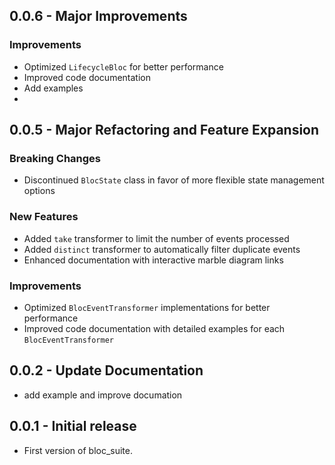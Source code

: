## 0.0.6 - Major Improvements

### Improvements

- Optimized `LifecycleBloc` for better performance
- Improved code documentation
- Add examples
-

## 0.0.5 - Major Refactoring and Feature Expansion

### Breaking Changes

- Discontinued `BlocState` class in favor of more flexible state management options

### New Features

- Added `take` transformer to limit the number of events processed
- Added `distinct` transformer to automatically filter duplicate events
- Enhanced documentation with interactive marble diagram links

### Improvements

- Optimized `BlocEventTransformer` implementations for better performance
- Improved code documentation with detailed examples for each `BlocEventTransformer`

## 0.0.2 - Update Documentation

- add example and improve documation

## 0.0.1 - Initial release

- First version of bloc_suite.
